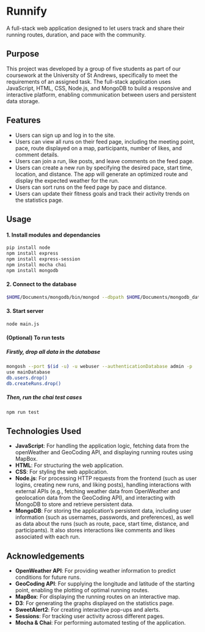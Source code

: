 # Runnify
A full-stack web application designed to let users track and share their running routes, duration, and pace with the community.

## Purpose 
This project was developed by a group of five students as part of our coursework at the University of St Andrews, specifically to meet the requirements of an assigned task. The full-stack application uses JavaScript, HTML, CSS, Node.js, and MongoDB to build a responsive and interactive platform, enabling communication between users and persistent data storage.

## Features 
*	Users can sign up and log in to the site.
*	Users can view all runs on their feed page, including the meeting point, pace, route displayed on a map, participants, number of likes, and comment details.
*	Users can join a run, like posts, and leave comments on the feed page.
*	Users can create a new run by specifying the desired pace, start time, location, and distance. The app will generate an optimized route and display the expected weather for the run.
*	Users can sort runs on the feed page by pace and distance.
*	Users can update their fitness goals and track their activity trends on the statistics page.
## Usage
#### 1. Install modules and dependancies
```bash
pip install node
npm install express
npm install express-session
npm install mocha chai
npm install mongodb
```
#### 2. Connect to the database
```bash
$HOME/Documents/mongodb/bin/mongod --dbpath $HOME/Documents/mongodb_data --logpath=$HOME/Documents/mongodb/mongodb.log --auth --port $(id -u) &
```
#### 3. Start server
```bash
node main.js
```
#### (Optional) To run tests 
##### Firstly, drop all data in the database 
``` bash 
mongosh --port $(id -u) -u webuser --authenticationDatabase admin -p
use mainDatabase
db.users.drop() 
db.createRuns.drop()
```
##### Then, run the chai test cases
``` bash 
npm run test
```
## Technologies Used 
* **JavaScript**: For handling the application logic, fetching data from the openWeather and GeoCoding API, and displaying running routes using MapBox.
* **HTML**: For structuring the web application.
* **CSS**: For styling the web application.
* **Node.js**: For processing HTTP requests from the frontend (such as user logins, creating new runs, and liking posts), handling interactions with external APIs (e.g., fetching weather data from OpenWeather and geolocation data from the GeoCoding API), and interacting with MongoDB to store and retrieve persistent data.
* **MongoDB**: For storing the application’s persistent data, including user information (such as usernames, passwords, and preferences), as well as data about the runs (such as route, pace, start time, distance, and participants). It also stores interactions like comments and likes associated with each run.

## Acknowledgements
* **OpenWeather API**: For providing weather information to predict conditions for future runs.
* **GeoCoding API**: For supplying the longitude and latitude of the starting point, enabling the plotting of optimal running routes.
* **MapBox**: For displaying the running routes on an interactive map.
* **D3**: For generating the graphs displayed on the statistics page.
* **SweetAlert2**: For creating interactive pop-ups and alerts.
* **Sessions**: For tracking user activity across different pages.
* **Mocha & Chai**: For performing automated testing of the application.
